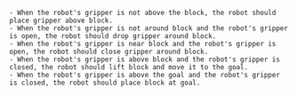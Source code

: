 
    - When the robot's gripper is not above the block, the robot should place gripper above block.
    - When the robot's gripper is not around block and the robot's gripper is open, the robot should drop gripper around block.
    - When the robot's gripper is near block and the robot's gripper is open, the robot should close gripper around block.
    - When the robot's gripper is above block and the robot's gripper is closed, the robot should lift block and move it to the goal.
    - When the robot's gripper is above the goal and the robot's gripper is closed, the robot should place block at goal.